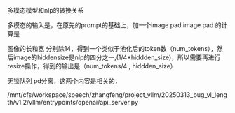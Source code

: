 多模态模型和nlp的转换关系

多模态的输入是，在原先的prompt的基础上，加一个image pad
image pad 的计算是

图像的长和宽 分别除14，得到一个类似于池化后的token数（num_tokens），然后image的hiddensize是nlp的四分之一,(1/4\*hiddden_size)，所以需要再进行resize操作，得到的输出是（num_tokens/4 , hiddden_size）


无锁队列
pd分离，这两个内容是相关的，


/mnt/cfs/workspace/speech/zhangfeng/project_vllm/20250313_bug_vl_length/v1.2/vllm/entrypoints/openai/api_server.py